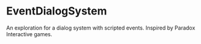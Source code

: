 # EventDialogSystem
An exploration for a dialog system with scripted events. Inspired by Paradox Interactive games.
